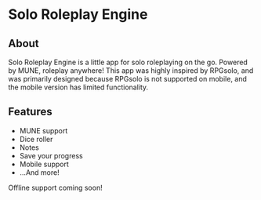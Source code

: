 # Solo Roleplay Engine
## About

Solo Roleplay Engine is a little app for solo roleplaying on the go. Powered by MUNE, roleplay anywhere! This app was highly inspired by RPGsolo, and was primarily designed because RPGsolo is not supported on mobile, and the mobile version has limited functionality.
## Features

* MUNE support
* Dice roller
* Notes
* Save your progress
* Mobile support
* ...And more!

Offline support coming soon!
